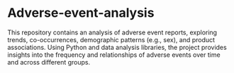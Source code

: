 # Adverse-event-analysis
This repository contains an analysis of adverse event reports, exploring trends, co-occurrences, demographic patterns (e.g., sex), and product associations. Using Python and data analysis libraries, the project provides insights into the frequency and relationships of adverse events over time and across different groups.
